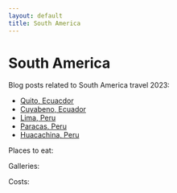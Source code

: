 ```yaml
---
layout: default
title: South America
---
```


# South America

Blog posts related to South America travel 2023:

- [Quito, Ecuacdor](/southamerica/post-1-slug)
- [Cuyabeno, Ecuador](/southamerica/post-2-slug)
- [Lima, Peru](/southamerica/post-3-slug)
- [Paracas, Peru](/southamerica/post-4-slug)
- [Huacachina, Peru](/southamerica/post-5-slug)

Places to eat:

Galleries:

Costs:
